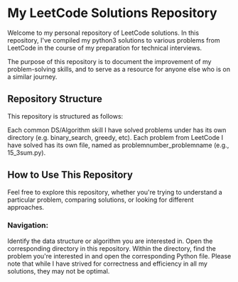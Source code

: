 # **My LeetCode Solutions Repository**
Welcome to my personal repository of LeetCode solutions. In this repository, I've compiled my python3 solutions to various problems from LeetCode in the course of my preparation for technical interviews.

The purpose of this repository is to document the improvement of my problem-solving skills, and to serve as a resource for anyone else who is on a similar journey.

## **Repository Structure**
This repository is structured as follows:

Each common DS/Algorithm skill I have solved problems under has its own directory (e.g. binary_search, greedy, etc). Each problem from LeetCode I have solved has its own file, named as problemnumber_problemname (e.g., 15_3sum.py).

## **How to Use This Repository**
Feel free to explore this repository, whether you're trying to understand a particular problem, comparing solutions, or looking for different approaches.

### Navigation:

Identify the data structure or algorithm you are interested in. Open the corresponding directory in this repository.
Within the directory, find the problem you're interested in and open the corresponding Python file.
Please note that while I have strived for correctness and efficiency in all my solutions, they may not be optimal. 


